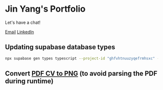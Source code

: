 # Jin Yang's Portfolio

Let's have a chat!

[Email](mailto:chenjinyang4192@gmail.com)
[LinkedIn](https://www.linkedin.com/in/chen-jin-yang-37baa8202/)

## Updating supabase database types

```bash
npx supabase gen types typescript --project-id "ghfvhtnuuzyqefrmhsxc" --schema public > database.types.ts
```

## Convert [PDF CV to PNG](https://combinepdf.com/) (to avoid parsing the PDF during runtime)
